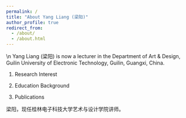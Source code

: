 ```yaml
---
permalink: /
title: "About Yang Liang (梁阳)"
author_profile: true
redirect_from: 
  - /about/
  - /about.html
---
```

\n
Yang Liang (梁阳) is now a lecturer in the Department of Art & Design, Guilin University of Electronic Technology, Guilin, Guangxi, China. 
1. Research Interest

2. Education Background

3. Publications


梁阳，现任桂林电子科技大学艺术与设计学院讲师。


